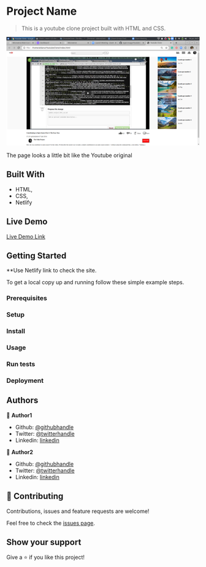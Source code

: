 # Project Name

> This is a youtube clone project built  with HTML and CSS.

![img](./assets/youtubecloneScreenshoot.png)

The page looks a little bit like the Youtube original

## Built With

- HTML,
- CSS,
- Netlify

## Live Demo

[Live Demo Link](https://hopeful-spence-2bcf93.netlify.app)


## Getting Started

**Use Netlify link to check the site.


To get a local copy up and running follow these simple example steps.

### Prerequisites

### Setup

### Install

### Usage

### Run tests

### Deployment



## Authors

👤 **Author1**

- Github: [@githubhandle](https://github.com/eypsrcnuygr)
- Twitter: [@twitterhandle](https://twitter.com/eypsrcnuygr)
- Linkedin: [linkedin](https://www.linkedin.com/in/ey%C3%BCp-sercan-uygur-a55989a1/)

👤 **Author2**

- Github: [@githubhandle](https://github.com/AlduLonghi)
- Twitter: [@twitterhandle]( https://twitter.com/AbrilLonghi)
- Linkedin: [linkedin](https://www.linkedin.com/in/aldana-abril-longhi-a842ba1a7/ )

## 🤝 Contributing

Contributions, issues and feature requests are welcome!

Feel free to check the [issues page](https://github.com/eypsrcnuygr/YoutubeClone/issues/3#issue-630580323).

## Show your support

Give a ⭐️ if you like this project!




